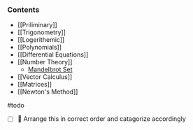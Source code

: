 ### Contents 

- [[Priliminary]]
- [[Trigonometry]]
- [[Logerithemic]]
- [[Polynomials]]
- [[Differential Equations]]
- [[Number Theory]]
	- [Mandelbrot Set](#mandelbrot%20set)
- [[Vector Calculus]]
- [[Matrices]]
- [[Newton's Method]]

#todo  
- [ ] 🔼 Arrange this in correct order and catagorize accordingly








